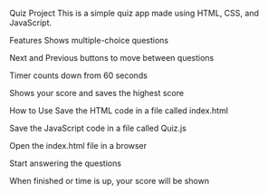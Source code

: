 Quiz Project
This is a simple quiz app made using HTML, CSS, and JavaScript.

Features
Shows multiple-choice questions

Next and Previous buttons to move between questions

Timer counts down from 60 seconds

Shows your score and saves the highest score

How to Use
Save the HTML code in a file called index.html

Save the JavaScript code in a file called Quiz.js

Open the index.html file in a browser

Start answering the questions

When finished or time is up, your score will be shown

